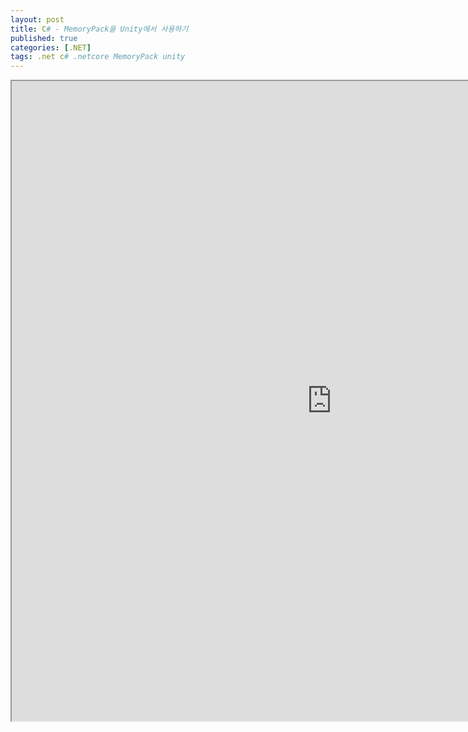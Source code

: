 ```yaml
---
layout: post
title: C# - MemoryPack을 Unity에서 사용하기
published: true
categories: [.NET]
tags: .net c# .netcore MemoryPack unity
---  
```

<iframe width="1024" height="1024" src="https://docs.google.com/document/d/e/2PACX-1vSUXTucqX01eyD0zoWenXNOgpejYFysTURc9dRcc0tS4KdZni_MM5xGLyz5l1gtbCQq3EdxjI3QHddk/pub?embedded=true"></iframe>    
   